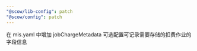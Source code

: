 ```yaml
---
"@scow/lib-config": patch
"@scow/config": patch
---
```


在 mis.yaml 中增加 jobChargeMetadata 可选配置可记录需要存储的扣费作业的字段信息
